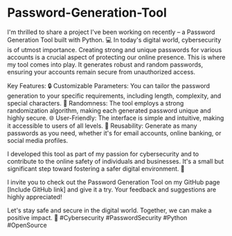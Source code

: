 # Password-Generation-Tool
I'm thrilled to share a project I've been working on recently – a Password Generation Tool built with Python. 💻
In today's digital world, cybersecurity is of utmost importance. Creating strong and unique passwords for various accounts is a crucial aspect of protecting our online presence. This is where my tool comes into play. It generates robust and random passwords, ensuring your accounts remain secure from unauthorized access.

Key Features:
🔒 Customizable Parameters: You can tailor the password generation to your specific requirements, including length, complexity, and special characters.
🎲 Randomness: The tool employs a strong randomization algorithm, making each generated password unique and highly secure.
🌐 User-Friendly: The interface is simple and intuitive, making it accessible to users of all levels.
🔁 Reusability: Generate as many passwords as you need, whether it's for email accounts, online banking, or social media profiles.

I developed this tool as part of my passion for cybersecurity and to contribute to the online safety of individuals and businesses. It's a small but significant step toward fostering a safer digital environment. 💪

I invite you to check out the Password Generation Tool on my GitHub page [Include GitHub link] and give it a try. Your feedback and suggestions are highly appreciated!

Let's stay safe and secure in the digital world. Together, we can make a positive impact. 💬 #Cybersecurity #PasswordSecurity #Python #OpenSource
